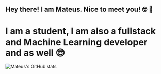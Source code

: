 ## Hey there! I am Mateus. Nice to meet you! 🤓 👋
# I am a student, I am also a fullstack and Machine Learning developer and  as well 😎

![Mateus's GitHub stats](https://github-readme-stats.vercel.app/api?username=mateuscastro5&show_icons=true&theme=transparent)
